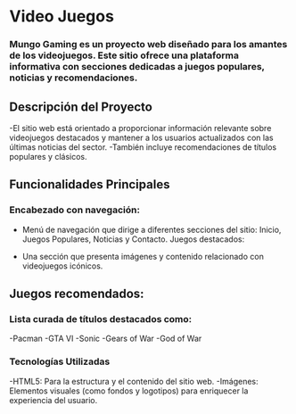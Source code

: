 # Video Juegos
### Mungo Gaming es un proyecto web diseñado para los amantes de los videojuegos. Este sitio ofrece una plataforma informativa con secciones dedicadas a juegos populares, noticias y recomendaciones.

## Descripción del Proyecto
-El sitio web está orientado a proporcionar información relevante sobre videojuegos destacados y mantener a los usuarios actualizados con las últimas noticias del sector. 
-También incluye recomendaciones de títulos populares y clásicos.

## Funcionalidades Principales
### Encabezado con navegación:

- Menú de navegación que dirige a diferentes secciones del sitio: Inicio, Juegos Populares, Noticias y Contacto.
Juegos destacados:

- Una sección que presenta imágenes y contenido relacionado con videojuegos icónicos.

## Juegos recomendados:
### Lista curada de títulos destacados como:
-Pacman 
-GTA VI 
-Sonic
-Gears of War 
-God of War

### Tecnologías Utilizadas
-HTML5: Para la estructura y el contenido del sitio web.
-Imágenes: Elementos visuales (como fondos y logotipos) para enriquecer la experiencia del usuario.
